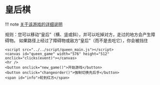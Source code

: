 # 皇后棋
!!! note
	[关于该游戏的详细说明](http://hywiki.xyz/wiki/%E7%9A%87%E5%90%8E%E6%A3%8B)

规则：您可以移动“皇后”（横、竖或斜），并可以吃掉对方，走过的地方会产生障碍物。
如果路径上经过了障碍物或敌方“皇后”（而不是去吃它），你会被挡住

```insert-html
<script src="../../script/queen_main.js"></script>
<canvas id="queen_game" width="576" height="512" onclick="clicks(event)"></canvas>
<hr />
<button onclick="new_game()">开始游戏</button>
<button onclick="changeorder()">强制切换先后手</button>
<span id="info">轮到红方</span>
```
